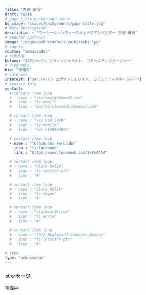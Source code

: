 ```yaml
---
title: "吉越 輝信"
draft: false
# page title background image
bg_image: "images/backgrounds/page-title.jpg"
# meta description
description : "ワーケーションウィークオキナワアンバサダー 吉越 輝信"
# teacher portrait
image: "images/ambassador/t-yoshikoshi.jpg"
# course
course: "ambassador"
# 代表所属
belong: "SAPジャパン エヴァンジェリスト, コミュニティマネージャー"
# biography
bio: "準備中"
# interest
interest: ["SAPジャパン エヴァンジェリスト, コミュニティマネージャー"]
# contact info
contact:
  # contact item loop
  # - name : "clarkmalik@email.com"
  #   icon : "ti-email"
  #   link : "mailto:clarkmalik@email.com"

  # contact item loop
  # - name : "+12 034 5876"
  #   icon : "ti-mobile"
  #   link : "tel:+120345876"

  # contact item loop
  - name : "Yoshikoshi Terunobu"
    icon : "ti-facebook"
    link : "https://www.facebook.com/teru4454"

  # contact item loop
  # - name : "Clark Malik"
  #   icon : "ti-twitter-alt"
  #   link : "#"

  # contact item loop
  # - name : "Clark Malik"
  #   icon : "ti-skype"
  #   link : "#"

  # contact item loop
  # - name : "clarkmalik.com"
  #   icon : "ti-world"
  #   link : "#"

  # contact item loop
  # - name : "1313 Boulevard Cremazie,Quebec"
  #   icon : "ti-location-pin"
  #   link : "#"

# type
type: "ambassador"
---
```


### メッセージ

準備中